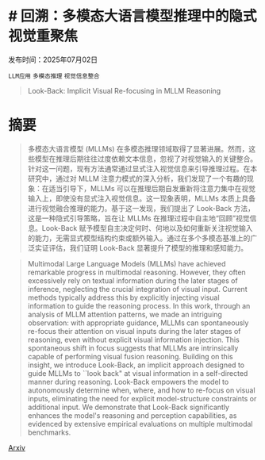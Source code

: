 # # 回溯：多模态大语言模型推理中的隐式视觉重聚焦

发布时间：2025年07月02日

`LLM应用` `多模态推理` `视觉信息整合`

> Look-Back: Implicit Visual Re-focusing in MLLM Reasoning

# 摘要

> 多模态大语言模型 (MLLMs) 在多模态推理领域取得了显著进展。然而，这些模型在推理后期往往过度依赖文本信息，忽视了对视觉输入的关键整合。针对这一问题，现有方法通常通过显式注入视觉信息来引导推理过程。在本研究中，通过对 MLLM 注意力模式的深入分析，我们发现了一个有趣的现象：在适当引导下，MLLMs 可以在推理后期自发重新将注意力集中在视觉输入上，即使没有显式注入视觉信息。这一现象表明，MLLMs 本质上具备进行视觉融合推理的能力。基于这一发现，我们提出了 Look-Back 方法，这是一种隐式引导策略，旨在让 MLLMs 在推理过程中自主地“回顾”视觉信息。Look-Back 赋予模型自主决定何时、何地以及如何重新关注视觉输入的能力，无需显式模型结构约束或额外输入。通过在多个多模态基准上的广泛实证评估，我们证明 Look-Back 显著提升了模型的推理和感知能力。

> Multimodal Large Language Models (MLLMs) have achieved remarkable progress in multimodal reasoning. However, they often excessively rely on textual information during the later stages of inference, neglecting the crucial integration of visual input. Current methods typically address this by explicitly injecting visual information to guide the reasoning process. In this work, through an analysis of MLLM attention patterns, we made an intriguing observation: with appropriate guidance, MLLMs can spontaneously re-focus their attention on visual inputs during the later stages of reasoning, even without explicit visual information injection. This spontaneous shift in focus suggests that MLLMs are intrinsically capable of performing visual fusion reasoning. Building on this insight, we introduce Look-Back, an implicit approach designed to guide MLLMs to ``look back" at visual information in a self-directed manner during reasoning. Look-Back empowers the model to autonomously determine when, where, and how to re-focus on visual inputs, eliminating the need for explicit model-structure constraints or additional input. We demonstrate that Look-Back significantly enhances the model's reasoning and perception capabilities, as evidenced by extensive empirical evaluations on multiple multimodal benchmarks.

[Arxiv](https://arxiv.org/abs/2507.03019)